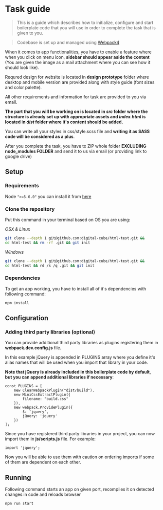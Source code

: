 # Task guide
> This is a guide which describes how to initialize, configure and start boilerplate code that you will use in order to complete the task that is given to you.

> Codebase is set up and managed using [Webpack4](https://webpack.js.org/)

When it comes to app functionalities, you have to enable a feature where when you click on menu icon, __sidebar should appear aside the content__ (You are given the image as a mail attachment where you can see how it should look like).

Requred design for website is located in __design prototype__ folder where desktop and mobile version are provided along with style guide (font sizes and color palette).

All other requirements and information for task are provided to you via email.

**The part that you will be working on is located in *src* folder where the structure is already set up with appropriate assets and *index.html* is located in *dist* folder where it's content should be added.**

You can write all your styles in css/style.scss file and __writing it as SASS code will be considered as a plus__.

After you complete the task, you have to ZIP whole folder __EXCLUDING node_modules FOLDER__ and send it to us via email (or providing link to google drive)

## Setup

### Requirements

Node `">=5.0.0"` you can install it from [here](http://nodejs.org/)


### Clone the repository

Put this command in your terminal based on OS you are using:

*OSX & Linux*

```bash
git clone --depth 1 git@github.com:digital-cube/html-test.git && 
cd html-test && rm -rf .git && git init
```

*Windows*

```bash
git clone --depth 1 git@github.com:digital-cube/html-test.git &&
cd html-test && rd /s /q .git && git init
```

### Dependencies

To get an app working, you have to install all of it's dependencies with following command:

```bash
npm install
```

## Configuration

### Adding third party libraries (optional)

You can provide additional third party libraries as plugins registering them in __webpack.dev.config.js__ file.

In this example jQuery is appended in PLUGINS array where you define it's alias names that will be used when you import that library in your code.

__Note that jQuery is already included in this boilerplate code by default, but you can append additional libraries if necessary__:

```
const PLUGINS = [
    new CleanWebpackPlugin("dist/build"),
    new MiniCssExtractPlugin({
        filename: "build.css"
    }),
    new webpack.ProvidePlugin({
        $: 'jquery',
        jQuery: 'jquery'
    })
];
```


Since you have registered third party libraries in your project, you can now import them in __js/scripts.js__ file. For example:

```
import 'jquery';
```

Now you will be able to use them with caution on ordering imports if some of them are dependent on each other.


## Running

Following command starts an app on given port, recompiles it on detected changes in code and reloads browser
```bash
npm run start
```

